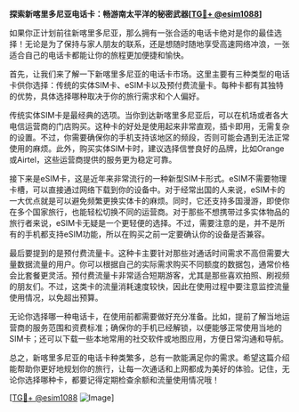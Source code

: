 **探索新喀里多尼亚电话卡：畅游南太平洋的秘密武器[[TG💪+ @esim1088](https://t.me/s/esim1088)]**

如果你正计划前往新喀里多尼亚，那么拥有一张合适的电话卡绝对是你的最佳选择！无论是为了保持与家人朋友的联系，还是想随时随地享受高速网络冲浪，一张适合自己的电话卡都能让你的旅程更加便捷和愉快。

首先，让我们来了解一下新喀里多尼亚的电话卡市场。这里主要有三种类型的电话卡供你选择：传统的实体SIM卡、eSIM卡以及预付费流量卡。每种卡都有其独特的优势，具体选择哪种取决于你的旅行需求和个人偏好。

传统实体SIM卡是最经典的选项。当你到达新喀里多尼亚后，可以在机场或者各大电信运营商的门店购买。这种卡的好处是使用起来非常直观，插卡即用，无需复杂的设置。不过，你需要确保你的手机支持该地区的频段，否则可能会遇到无法正常使用的麻烦。此外，购买实体SIM卡时，建议选择信誉良好的品牌，比如Orange或Airtel，这些运营商提供的服务更为稳定可靠。

接下来是eSIM卡，这是近年来非常流行的一种新型SIM卡形式。eSIM不需要物理卡槽，可以直接通过网络下载到你的设备中。对于经常出国的人来说，eSIM卡的一大优点就是可以避免频繁更换实体卡的麻烦。同时，它还支持多国漫游，即使你在多个国家旅行，也能轻松切换不同的运营商。对于那些不想携带过多实体物品的旅行者来说，eSIM卡无疑是一个更轻便的选择。不过，需要注意的是，并不是所有的手机都支持eSIM功能，所以在购买之前一定要确认你的设备是否兼容。

最后要提到的是预付费流量卡。这种卡主要针对那些对通话时间需求不高但需要大量数据流量的用户。你可以根据自己的实际需求购买不同额度的数据包，通常价格会比套餐更灵活。预付费流量卡非常适合短期游客，尤其是那些喜欢拍照、刷视频的朋友们。不过，这类卡的流量消耗速度较快，因此在使用过程中要注意监控流量使用情况，以免超出预算。

无论你选择哪一种电话卡，在使用前都需要做好充分准备。比如，提前了解当地运营商的服务范围和资费标准；确保你的手机已经解锁，以便能够正常使用当地的SIM卡；还可以下载一些本地常用的社交软件或地图应用，方便日常沟通和导航。

总之，新喀里多尼亚的电话卡种类繁多，总有一款能满足你的需求。希望这篇介绍能帮助你更好地规划你的旅行，让每一次通话和上网都成为美好的体验。记住，无论你选择哪种卡，都要记得定期检查余额和流量使用情况哦！

[[TG💪+ @esim1088](https://t.me/s/esim1088) ![Image](https://i.postimg.cc/4NQfJmqS/Snipaste-2025-05-13-00-14-12.png)]